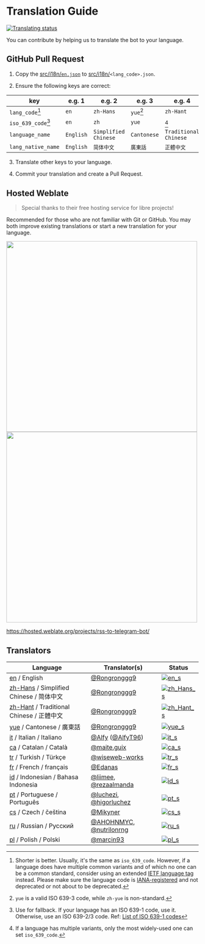 # Translation Guide

[![Translating status](https://img.shields.io/weblate/progress/rss-to-telegram-bot?logo=weblate)](https://hosted.weblate.org/engage/rss-to-telegram-bot/)

You can contribute by helping us to translate the bot to your language.

## GitHub Pull Request

1. Copy the [src/i18n/`en.json`][en] to [src/i18n/][i18n]`<lang_code>.json`.

2. Ensure the following keys are correct:

| key                | e.g. 1    | e.g. 2               | e.g. 3      | e.g. 4                |
|--------------------|-----------|----------------------|-------------|-----------------------|
| `lang_code`[^1]    | `en`      | `zh-Hans`            | `yue`[^2]   | `zh-Hant`             |
| `iso_639_code`[^3] | `en`      | `zh`                 | `yue`       | [^4]                  |
| `language_name`    | `English` | `Simplified Chinese` | `Cantonese` | `Traditional Chinese` |
| `lang_native_name` | `English` | `简体中文`               | `廣東話`       | `正體中文`                |

3. Translate other keys to your language.

4. Commit your translation and create a Pull Request.

## Hosted Weblate

> Special thanks to their free hosting service for libre projects!

Recommended for those who are not familiar with Git or GitHub. You may both improve existing translations or start a new translation for your language.

<a href="https://hosted.weblate.org/engage/rss-to-telegram-bot/"><img src="https://hosted.weblate.org/widgets/rss-to-telegram-bot/-/open-graph.png" width = "500" alt="" /></a>
<a href="https://hosted.weblate.org/engage/glossary/rss-to-telegram-bot/"><img src="https://hosted.weblate.org/widgets/rss-to-telegram-bot/-/glossary/multi-auto.svg" width = "500" alt="" /></a>

https://hosted.weblate.org/projects/rss-to-telegram-bot/

## Translators
| Language                               | Translator(s)               | Status                    |
|----------------------------------------|-----------------------------|---------------------------|
| [en] / English                         | [@Rongronggg9]              | [![en_s]][en_w]           |
| [zh-Hans] / Simplified Chinese / 简体中文  | [@Rongronggg9]              | [![zh_Hans_s]][zh_Hans_w] |
| [zh-Hant] / Traditional Chinese / 正體中文 | [@Rongronggg9]              | [![zh_Hant_s]][zh_Hant_w] |
| [yue] / Cantonese / 廣東話                | [@Rongronggg9]              | [![yue_s]][yue_w]         |
| [it] / Italian / Italiano              | [@Alfy] ([@AlfyT96])        | [![it_s]][it_w]           |
| [ca] / Catalan / Català                | [@maite.guix]               | [![ca_s]][ca_w]           |
| [tr] / Turkish / Türkçe                | [@wiseweb-works]            | [![tr_s]][tr_w]           |
| [fr] / French / français               | [@Edanas]                   | [![fr_s]][fr_w]           |
| [id] / Indonesian / Bahasa Indonesia   | [@liimee], [@rezaalmanda]   | [![id_s]][id_w]           |
| [pt] / Portuguese / Português          | [@luchezi], [@higorluchez]  | [![pt_s]][pt_w]           |
| [cs] / Czech / čeština                 | [@Mikyner]                  | [![cs_s]][cs_w]           |
| [ru] / Russian / Русский               | [@AHOHNMYC], [@nutrilonrng] | [![ru_s]][ru_w]           |
| [pl] / Polish / Polski                 | [@marcin93]                 | [![pl_s]][pl_w]           |

[i18n]: ../src/i18n

[en]: ../src/i18n/en.json
[zh-Hans]: ../src/i18n/zh-Hans.json
[zh-Hant]: ../src/i18n/zh-Hant.json
[yue]: ../src/i18n/yue.json
[it]: ../src/i18n/it.json
[ca]: ../src/i18n/ca.json
[tr]: ../src/i18n/tr.json
[fr]: ../src/i18n/fr.json
[id]: ../src/i18n/id.json
[pt]: ../src/i18n/pt.json
[cs]: ../src/i18n/cs.json
[ru]: ../src/i18n/ru.json
[pl]: ../src/i18n/pl.json

[en_s]: https://hosted.weblate.org/widgets/rss-to-telegram-bot/en/glossary/svg-badge.svg
[zh_Hans_s]: https://hosted.weblate.org/widgets/rss-to-telegram-bot/zh_Hans/glossary/svg-badge.svg
[zh_Hant_s]: https://hosted.weblate.org/widgets/rss-to-telegram-bot/zh_Hant/glossary/svg-badge.svg
[yue_s]: https://hosted.weblate.org/widgets/rss-to-telegram-bot/yue/glossary/svg-badge.svg
[it_s]: https://hosted.weblate.org/widgets/rss-to-telegram-bot/it/glossary/svg-badge.svg
[ca_s]: https://hosted.weblate.org/widgets/rss-to-telegram-bot/ca/glossary/svg-badge.svg
[tr_s]: https://hosted.weblate.org/widgets/rss-to-telegram-bot/tr/glossary/svg-badge.svg
[fr_s]: https://hosted.weblate.org/widgets/rss-to-telegram-bot/fr/glossary/svg-badge.svg
[id_s]: https://hosted.weblate.org/widgets/rss-to-telegram-bot/id/glossary/svg-badge.svg
[pt_s]: https://hosted.weblate.org/widgets/rss-to-telegram-bot/pt/glossary/svg-badge.svg
[cs_s]: https://hosted.weblate.org/widgets/rss-to-telegram-bot/cs/glossary/svg-badge.svg
[ru_s]: https://hosted.weblate.org/widgets/rss-to-telegram-bot/ru/glossary/svg-badge.svg
[pl_s]: https://hosted.weblate.org/widgets/rss-to-telegram-bot/pl/glossary/svg-badge.svg

[en_w]: https://hosted.weblate.org/engage/rss-to-telegram-bot/en/
[zh_Hans_w]: https://hosted.weblate.org/engage/rss-to-telegram-bot/zh_Hans/
[zh_Hant_w]: https://hosted.weblate.org/engage/rss-to-telegram-bot/zh_Hant/
[yue_w]: https://hosted.weblate.org/engage/rss-to-telegram-bot/yue/
[it_w]: https://hosted.weblate.org/engage/rss-to-telegram-bot/it/
[ca_w]: https://hosted.weblate.org/engage/rss-to-telegram-bot/ca/
[tr_w]: https://hosted.weblate.org/engage/rss-to-telegram-bot/tr/
[fr_w]: https://hosted.weblate.org/engage/rss-to-telegram-bot/fr/
[id_w]: https://hosted.weblate.org/engage/rss-to-telegram-bot/id/
[pt_w]: https://hosted.weblate.org/engage/rss-to-telegram-bot/pt/
[cs_w]: https://hosted.weblate.org/engage/rss-to-telegram-bot/cs/
[ru_w]: https://hosted.weblate.org/engage/rss-to-telegram-bot/ru/
[pl_w]: https://hosted.weblate.org/engage/rss-to-telegram-bot/pl/

[@Rongronggg9]: https://github.com/Rongronggg9
[@Alfy]: https://hosted.weblate.org/user/Alfy/
[@AlfyT96]: https://t.me/AlfyT96
[@maite.guix]: https://hosted.weblate.org/user/maite.guix/
[@wiseweb-works]: https://hosted.weblate.org/user/wiseweb-works/
[@Edanas]: https://hosted.weblate.org/user/Edanas/
[@liimee]: https://hosted.weblate.org/user/liimee/
[@rezaalmanda]: https://hosted.weblate.org/user/rezaalmanda/
[@luchezi]: https://hosted.weblate.org/user/luchezi/
[@higorluchez]: https://hosted.weblate.org/user/higorluchez/
[@Mikyner]: https://hosted.weblate.org/user/Mikyner/
[@AHOHNMYC]: https://hosted.weblate.org/user/AHOHNMYC/
[@nutrilonrng]: https://hosted.weblate.org/user/nutrilonrng/
[@marcin93]: https://hosted.weblate.org/user/marcin93/

[^1]: Shorter is better. Usually, it's the same as `iso_639_code`. However, if a language does have multiple common variants and of which no one can be a common standard, consider using an extended [IETF language tag](https://en.wikipedia.org/wiki/IETF_language_tag) instead. Please make sure the language code is [IANA-registered](https://www.iana.org/assignments/language-subtag-registry/language-subtag-registry) and not deprecated or not about to be deprecated.

[^2]: `yue` is a valid ISO 639-3 code, while `zh-yue` is non-standard.

[^3]: Use for fallback. If your language has an ISO 639-1 code, use it. Otherwise, use an ISO 639-2/3 code. Ref: [List of ISO 639-1 codes](https://en.wikipedia.org/wiki/List_of_ISO_639-1_codes)

[^4]: If a language has multiple variants, only the most widely-used one can set `iso_639_code`.
